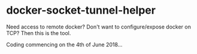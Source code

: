 # docker-socket-tunnel-helper
Need access to remote docker? Don't want to configure/expose docker on TCP? Then this is the tool.

Coding commencing on the 4th of June 2018...
